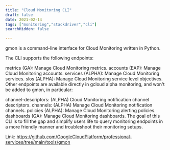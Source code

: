 ```yaml
---
title: "Cloud Monitoring CLI"
draft: false
date: 2021-02-14
tags: ["monitoring","stackdriver","cli"]
searchHidden: false

---
```


gmon is a command-line interface for Cloud Monitoring written in Python.

The CLI supports the following endpoints:

metrics (GA): Manage Cloud Monitoring metrics.
accounts (EAP): Manage Cloud Monitoring accounts.
services (ALPHA): Manage Cloud Monitoring services.
slos (ALPHA): Manage Cloud Monitoring service level objectives.
Other endpoints are available directly in gcloud alpha monitoring, and won't be added to gmon, in particular:

channel-descriptors: (ALPHA) Cloud Monitoring notification channel descriptors.
channels: (ALPHA) Manage Cloud Monitoring notification channels.
policies (ALPHA): Manage Cloud Monitoring alerting policies.
dashboards (GA): Manage Cloud Monitoring dashboards.
The goal of this CLI is to fill the gap and simplify users life to query monitoring endpoints in a more friendly manner and troubleshoot their monitoring setups.



Link: https://github.com/GoogleCloudPlatform/professional-services/tree/main/tools/gmon